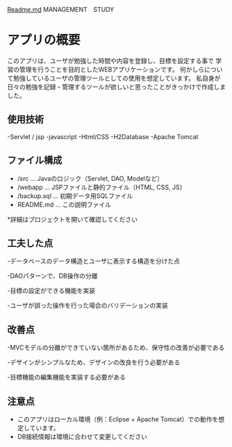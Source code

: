 [Readme.md](https://github.com/user-attachments/files/23226560/Readme.md)
MANAGEMENT　STUDY

# アプリの概要

このアプリは、ユーザが勉強した時間や内容を登録し、目標を設定する事で
学習の管理を行うことを目的としたWEBアプリケーションです。
何かしらについて勉強しているユーザの管理ツールとしての使用を想定しています。
私自身が日々の勉強を記録・管理するツールが欲しいと思ったことがきっかけで作成しました。

## 使用技術


-Servlet / jsp
-javascript
-Html/CSS
-H2Database
-Apache Tomcat

## ファイル構成


- /src … Javaのロジック（Servlet, DAO, Modelなど）
- /webapp … JSPファイルと静的ファイル（HTML, CSS, JS）
- /backup.sql … 初期データ用SQLファイル
- README.md … この説明ファイル

*詳細はプロジェクトを開いて確認してください

## 工夫した点

-データベースのデータ構造とユーザに表示する構造を分けた点

-DAOパターンで、DB操作の分離

-目標の設定ができる機能を実装

-ユーザが誤った操作を行った場合のバリデーションの実装

## 改善点

-MVCモデルの分離ができていない箇所があるため、保守性の改善が必要である

-デザインがシンプルなため、デザインの改良を行う必要がある

-目標機能の編集機能を実装する必要がある

## 注意点

- このアプリはローカル環境（例：Eclipse + Apache Tomcat）での動作を想定しています。
- DB接続情報は環境に合わせて変更してください



